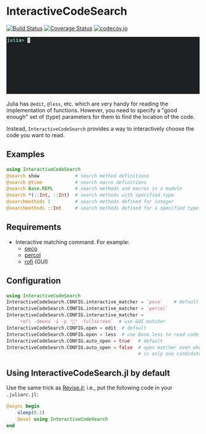 # InteractiveCodeSearch

[![Build Status][travis-img]][travis-url]
[![Coverage Status][coveralls-img]][coveralls-url]
[![codecov.io][codecov-img]][codecov-url]

![gif animation](search.gif "Searching code using @search")

Julia has `@edit`, `@less`, etc. which are very handy for reading the
implementation of functions.  However, you need to specify a "good
enough" set of (type) parameters for them to find the location of the
code.

Instead, `InteractiveCodeSearch` provides a way to interactively
choose the code you want to read.


## Examples

```julia
using InteractiveCodeSearch
@search show             # search method definitions
@search @time            # search macro definitions
@search Base.REPL        # search methods and macros in a module
@search *(::Int, ::Int)  # search methods with specified type
@searchmethods 1         # search methods defined for integer
@searchmethods ::Int     # search methods defined for a specified type
```


## Requirements

* Interactive matching command.  For example:
  * [peco](https://github.com/peco/peco)
  * [percol](https://github.com/mooz/percol)
  * [rofi](https://github.com/DaveDavenport/rofi) (GUI)


## Configuration

```julia
using InteractiveCodeSearch
InteractiveCodeSearch.CONFIG.interactive_matcher = `peco`    # default
InteractiveCodeSearch.CONFIG.interactive_matcher = `percol`
InteractiveCodeSearch.CONFIG.interactive_matcher =
    `rofi -dmenu -i -p "🔎" -fullscreen`  # use GUI matcher
InteractiveCodeSearch.CONFIG.open = edit  # default
InteractiveCodeSearch.CONFIG.open = less  # use Base.less to read code
InteractiveCodeSearch.CONFIG.auto_open = true   # default
InteractiveCodeSearch.CONFIG.auto_open = false  # open matcher even when there
                                                # is only one candidate
```


## Using InteractiveCodeSearch.jl by default

Use the same trick as
[Revise.jl](https://github.com/timholy/Revise.jl/tree/v0.6); i.e., put
the following code in your `.juliarc.jl`:

```julia
@async begin
    sleep(0.1)
    @eval using InteractiveCodeSearch
end
```

[travis-img]: https://travis-ci.org/tkf/InteractiveCodeSearch.jl.svg?branch=master
[travis-url]: https://travis-ci.org/tkf/InteractiveCodeSearch.jl
[coveralls-img]: https://coveralls.io/repos/tkf/InteractiveCodeSearch.jl/badge.svg?branch=master&service=github
[coveralls-url]: https://coveralls.io/github/tkf/InteractiveCodeSearch.jl?branch=master
[codecov-img]: http://codecov.io/github/tkf/InteractiveCodeSearch.jl/coverage.svg?branch=master
[codecov-url]: http://codecov.io/github/tkf/InteractiveCodeSearch.jl?branch=master
